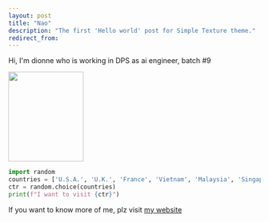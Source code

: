 ```yaml
---
layout: post
title: "Nao"
description: "The first 'Hello world' post for Simple Texture theme."
redirect_from:
---
```


Hi, I'm dionne who is working in DPS as ai engineer, batch #9


<img src="https://spellonyou.github.io/assets/images/my_photo.png" height ="180" width="150">

~~~python
import random
countries = ['U.S.A.', 'U.K.', 'France', 'Vietnam', 'Malaysia', 'Singapore', 'Thailand', 'South Korea', 'China', 'Germany']
ctr = random.choice(countries)
print(f"I want to visit {ctr}")
~~~

If you want to know more of me, plz visit [my website](https://spellonyou.github.io/index.html)
